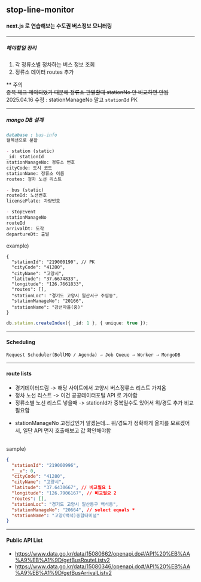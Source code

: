 ## stop-line-monitor
#### next.js 로 연습해보는 수도권 버스정보 모니터링


----
##### 해야할일 정리
1. 각 정류소별 정차하는 버스 정보 조회
2. 정류소 데이터 routes 추가

** 주의 <br>
~~중복 체크 제외되었기 때문에 정류소 판별할때 stationNo 만 비교하면 안됨~~ <br>
2025.04.16 수정 : stationManageNo 말고 `stationId` PK

----

##### mongo DB 설계
```markdown
database : bus-info
컬렉션으로 분할

- station (static)
_id: stationId 
stationManageNo: 정류소 번호
cityCode: 도시 코드
stationName: 정류소 이름
routes: 정차 노선 리스트

- bus (static)
routeId: 노선번호
licensePlate: 차량번호

- stopEvent
stationManageNo
routeId
arrivalDt: 도착
departureDt: 출발
```

example)
```
{
  "stationId": "219000190", // PK
  "cityCode": "41280",
  "cityName": "고양시",
  "latitude": "37.6674833",
  "longitude": "126.7661833",
  "routes": [],
  "stationLoc": "경기도 고양시 일산서구 주엽동",
  "stationManageNo": "20166",
  "stationName": "강선마을(중)"
}
```
```typescript
db.station.createIndex({ _id: 1 }, { unique: true });
```
---

#### Scheduling
```
Request Scheduler(BollMQ / Agenda) → Job Queue → Worker → MongoDB
```
---

#### route lists
- 경기데이터드림 -> 해당 사이트에서 고양시 버스정류소 리스트 가져옴
- 정차 노선 리스트 -> 이건 공공데이터포털 API 로 가야함
- 정류소별 노선 리스트 넣을때 -> stationId가 중복일수도 있어서 위/경도 추가 비교 필요함

* stationManageNo 고정값인거 알겠는데... 위/경도가 정확하게 올지를 모르겠어서, 일단 API 먼저 호출해보고 값 확인해야함

<br> sample)

```json
{
  "stationId": "219000996",
  "__v": 0,
  "cityCode": "41280",
  "cityName": "고양시",
  "latitude": "37.6430667", // 비교필요 1
  "longitude": "126.7906167", // 비교필요 2
  "routes": [],
  "stationLoc": "경기도 고양시 일산동구 백석동",
  "stationManageNo": "20664", // select equals * 
  "stationName": "고양(백석)종합터미널"
}
```

---
#### Public API List
- https://www.data.go.kr/data/15080662/openapi.do#/API%20%EB%AA%A9%EB%A1%9D/getBusRouteListv2
- https://www.data.go.kr/data/15080346/openapi.do#/API%20%EB%AA%A9%EB%A1%9D/getBusArrivalListv2